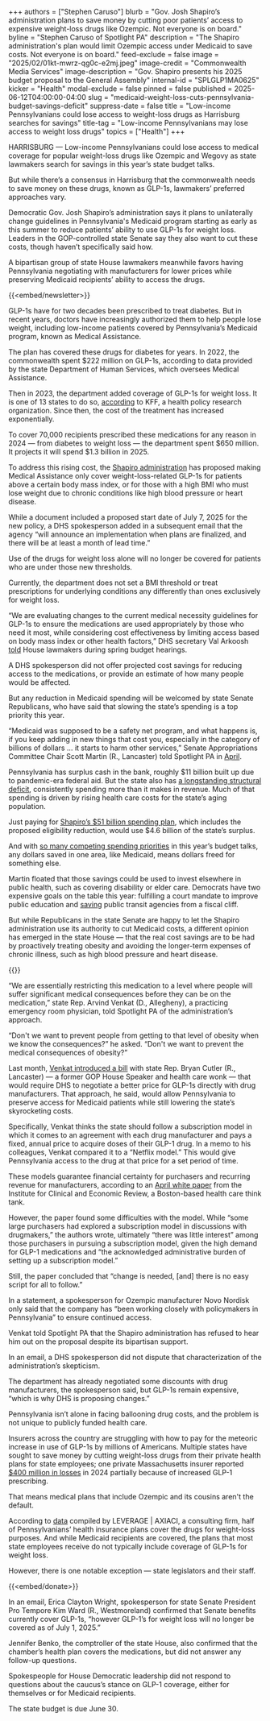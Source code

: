 +++
authors = ["Stephen Caruso"]
blurb = "Gov. Josh Shapiro’s administration plans to save money by cutting poor patients’ access to expensive weight-loss drugs like Ozempic. Not everyone is on board."
byline = "Stephen Caruso of Spotlight PA"
description = "The Shapiro administration's plan would limit Ozempic access under Medicaid to save costs. Not everyone is on board."
feed-exclude = false
image = "2025/02/01kt-mwrz-qg0c-e2mj.jpeg"
image-credit = "Commonwealth Media Services"
image-description = "Gov. Shapiro presents his 2025 budget proposal to the General Assembly"
internal-id = "SPLGLP1MA0625"
kicker = "Health"
modal-exclude = false
pinned = false
published = 2025-06-12T04:00:00-04:00
slug = "medicaid-weight-loss-cuts-pennsylvania-budget-savings-deficit"
suppress-date = false
title = "Low-income Pennsylvanians could lose access to weight-loss drugs as Harrisburg searches for savings"
title-tag = "Low-income Pennsylvanians may lose access to weight loss drugs"
topics = ["Health"]
+++

HARRISBURG — Low-income Pennsylvanians could lose access to medical coverage for popular weight-loss drugs like Ozempic and Wegovy as state lawmakers search for savings in this year’s state budget talks.

But while there’s a consensus in Harrisburg that the commonwealth needs to save money on these drugs, known as GLP-1s, lawmakers’ preferred approaches vary.

Democratic Gov. Josh Shapiro’s administration says it plans to unilaterally change guidelines in Pennsylvania&#39;s Medicaid program starting as early as this summer to reduce patients’ ability to use GLP-1s for weight loss. Leaders in the GOP-controlled state Senate say they also want to cut these costs, though haven’t specifically said how.

A bipartisan group of state House lawmakers meanwhile favors having Pennsylvania negotiating with manufacturers for lower prices while preserving Medicaid recipients’ ability to access the drugs.

{{<embed/newsletter>}}

GLP-1s have for two decades been prescribed to treat diabetes. But in recent years, doctors have increasingly authorized them to help people lose weight, including low-income patients covered by Pennsylvania’s Medicaid program, known as Medical Assistance.

The plan has covered these drugs for diabetes for years. In 2022, the commonwealth spent $222 million on GLP-1s, according to data provided by the state Department of Human Services, which oversees Medical Assistance.

Then in 2023, the department added coverage of GLP-1s for weight loss. It is one of 13 states to do so, <a href="https://www.kff.org/medicaid/issue-brief/medicaid-coverage-of-and-spending-on-glp-1s/">according</a> to KFF, a health policy research organization. Since then, the cost of the treatment has increased exponentially.

To cover 70,000 recipients prescribed these medications for any reason in 2024 — from diabetes to weight loss — the department spent $650 million. It projects it will spend $1.3 billion in 2025.

To address this rising cost, the <a href="https://www.pa.gov/content/dam/copapwp-pagov/en/dhs/documents/about/dhs-information/documents/informationforadvocatesandstakeholders/maac/glp-1-receptor-agonists-maac-07-07-25.pdf">Shapiro administration</a> has proposed making Medical Assistance only cover weight-loss-related GLP-1s for patients above a certain body mass index, or for those with a high BMI who must lose weight due to chronic conditions like high blood pressure or heart disease.

While a document included a proposed start date of July 7, 2025 for the new policy, a DHS spokesperson added in a subsequent email that the agency “will announce an implementation when plans are finalized, and there will be at least a month of lead time.”

Use of the drugs for weight loss alone will no longer be covered for patients who are under those new thresholds.

Currently, the department does not set a BMI threshold or treat prescriptions for underlying conditions any differently than ones exclusively for weight loss.

“We are evaluating changes to the current medical necessity guidelines for GLP-1s to ensure the medications are used appropriately by those who need it most, while considering cost effectiveness by limiting access based on body mass index or other health factors,” DHS secretary Val Arkoosh <a href="https://www.houseappropriations.com/files/Documents/25-26%20DHS%20Budget%20Testimony%20-%20House.pdf">told</a> House lawmakers during spring budget hearings.

A DHS spokesperson did not offer projected cost savings for reducing access to the medications, or provide an estimate of how many people would be affected.

But any reduction in Medicaid spending will be welcomed by state Senate Republicans, who have said that slowing the state’s spending is a top priority this year.

“Medicaid was supposed to be a safety net program, and what happens is, if you keep adding in new things that cost you, especially in the category of billions of dollars … it starts to harm other services,” Senate Appropriations Committee Chair Scott Martin (R., Lancaster) told Spotlight PA in <a href="https://www.spotlightpa.org/news/2025/04/pennsylvania-budget-battle-shapiro-gop-spending-plan-event/">April</a>.

Pennsylvania has surplus cash in the bank, roughly $11 billion built up due to pandemic-era federal aid. But the state also has <a href="https://www.spotlightpa.org/news/2024/03/pennsylvania-budget-josh-shapiro-surplus-structural-deficit-explainer/">a longstanding structural deficit</a>, consistently spending more than it makes in revenue. Much of that spending is driven by rising health care costs for the state’s aging population.

Just paying for <a href="https://www.spotlightpa.org/news/2025/02/josh-shapiro-pennsylvania-budget-legal-weed/">Shapiro’s $51 billion spending plan</a>, which includes the proposed eligibility reduction, would use $4.6 billion of the state’s surplus.

And with <a href="https://www.spotlightpa.org/news/2025/06/pennsylvania-budget-marijuana-transit-septa-skill-games-preview/">so many competing spending priorities</a> in this year’s budget talks, any dollars saved in one area, like Medicaid, means dollars freed for something else.

Martin floated that those savings could be used to invest elsewhere in public health, such as covering disability or elder care. Democrats have two expensive goals on the table this year: fulfilling a court mandate to improve public education and <a href="https://www.spotlightpa.org/news/2024/01/public-transit-funding-pennsylvania-septa-shapiro-trains-buses-fiscal-cliff/">saving</a> public transit agencies from a fiscal cliff.

But while Republicans in the state Senate are happy to let the Shapiro administration use its authority to cut Medicaid costs, a different opinion has emerged in the state House — that the real cost savings are to be had by proactively treating obesity and avoiding the longer-term expenses of chronic illness, such as high blood pressure and heart disease.

{{<picture src="2025/06/01m4-kxaw-7ajh-atcc.jpeg" description="State Rep. Arvind Venkat, center, alongside Gov. Josh Shapiro in 2024." caption="State Rep. Arvind Venkat, center, alongside Gov. Josh Shapiro in 2024." credit="Commonwealth Media Services">}}

“We are essentially restricting this medication to a level where people will suffer significant medical consequences before they can be on the medication,” state Rep. Arvind Venkat (D., Allegheny), a practicing emergency room physician, told Spotlight PA of the administration’s approach.

“Don&#39;t we want to prevent people from getting to that level of obesity when we know the consequences?” he asked. “Don&#39;t we want to prevent the medical consequences of obesity?”

Last month, <a href="https://www.palegis.us/legislation/bills/2025/hb1470">Venkat introduced a bill</a> with state Rep. Bryan Cutler (R., Lancaster) — a former GOP House Speaker and health care wonk — that would require DHS to negotiate a better price for GLP-1s directly with drug manufacturers. That approach, he said, would allow Pennsylvania to preserve access for Medicaid patients while still lowering the state’s skyrocketing costs.

Specifically, Venkat thinks the state should follow a subscription model in which it comes to an agreement with each drug manufacturer and pays a fixed, annual price to acquire doses of their GLP-1 drug. In a memo to his colleagues, Venkat compared it to a “Netflix model.” This would give Pennsylvania access to the drug at that price for a set period of time.

These models guarantee financial certainty for purchasers and recurring revenue for manufacturers, according to an <a href="https://icer.org/wp-content/uploads/2025/04/Affordable-Access-to-GLP-1-Obesity-Medications-_-ICER-White-Paper-_-04.09.2025.pdf">April white paper</a> from the Institute for Clinical and Economic Review, a Boston-based health care think tank.

However, the paper found some difficulties with the model. While “some large purchasers had explored a subscription model in discussions with drugmakers,” the authors wrote, ultimately “there was little interest” among those purchasers in pursuing a subscription model, given the high demand for GLP-1 medications and “the acknowledged administrative burden of setting up a subscription model.”

Still, the paper concluded that “change is needed, \[and\] there is no easy script for all to follow.”

In a statement, a spokesperson for Ozempic manufacturer Novo Nordisk only said that the company has “been working closely with policymakers in Pennsylvania” to ensure continued access.

Venkat told Spotlight PA that the Shapiro administration has refused to hear him out on the proposal despite its bipartisan support.

In an email, a DHS spokesperson did not dispute that characterization of the administration’s skepticism.

The department has already negotiated some discounts with drug manufacturers, the spokesperson said, but GLP-1s remain expensive, “which is why DHS is proposing changes.”

Pennsylvania isn’t alone in facing ballooning drug costs, and the problem is not unique to publicly funded health care.

Insurers across the country are struggling with how to pay for the meteoric increase in use of GLP-1s by millions of Americans. Multiple states have sought to save money by cutting weight-loss drugs from their private health plans for state employees; one private Massachusetts insurer reported <a href="https://www.insurancebusinessmag.com/us/news/life-insurance/blue-cross-blue-shield-of-massachusetts-faces-recordbreaking-400-million-operating-loss-in-2024-526958.aspx">$400 million in losses</a> in 2024 partially because of increased GLP-1 prescribing.

That means medical plans that include Ozempic and its cousins aren&#39;t the default.

According to <a href="https://leveragegc.com/rwjf/platform">data</a> compiled by LEVERAGE | AXIACI, a consulting firm, half of Pennsylvanians’ health insurance plans cover the drugs for weight-loss purposes. And while Medicaid recipients are covered, the plans that most state employees receive do not typically include coverage of GLP-1s for weight loss.

However, there is one notable exception — state legislators and their staff.

{{<embed/donate>}}

In an email, Erica Clayton Wright, spokesperson for state Senate President Pro Tempore Kim Ward (R., Westmoreland) confirmed that Senate benefits currently cover GLP-1s, “however GLP-1’s for weight loss will no longer be covered as of July 1, 2025.”

Jennifer Benko, the comptroller of the state House, also confirmed that the chamber’s health plan covers the medications, but did not answer any follow-up questions.

Spokespeople for House Democratic leadership did not respond to questions about the caucus’s stance on GLP-1 coverage, either for themselves or for Medicaid recipients.

The state budget is due June 30.

